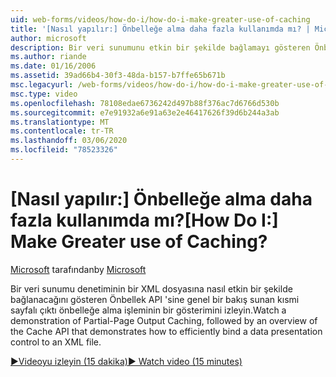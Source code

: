 ```yaml
---
uid: web-forms/videos/how-do-i/how-do-i-make-greater-use-of-caching
title: '[Nasıl yapılır:] Önbelleğe alma daha fazla kullanımda mı? | Microsoft Docs'
author: microsoft
description: Bir veri sunumunu etkin bir şekilde bağlamayı gösteren Önbellek API 'sine genel bir bakış sunan kısmi sayfalı çıktı önbelleğe alma işleminin bir gösterimini izleyin...
ms.author: riande
ms.date: 01/16/2006
ms.assetid: 39ad66b4-30f3-48da-b157-b7ffe65b671b
msc.legacyurl: /web-forms/videos/how-do-i/how-do-i-make-greater-use-of-caching
msc.type: video
ms.openlocfilehash: 78108edae6736242d497b88f376ac7d6766d530b
ms.sourcegitcommit: e7e91932a6e91a63e2e46417626f39d6b244a3ab
ms.translationtype: MT
ms.contentlocale: tr-TR
ms.lasthandoff: 03/06/2020
ms.locfileid: "78523326"
---
```

# <a name="how-do-i-make-greater-use-of-caching"></a><span data-ttu-id="f3498-104">[Nasıl yapılır:] Önbelleğe alma daha fazla kullanımda mı?</span><span class="sxs-lookup"><span data-stu-id="f3498-104">[How Do I:] Make Greater use of Caching?</span></span>

<span data-ttu-id="f3498-105">[Microsoft](https://github.com/microsoft) tarafından</span><span class="sxs-lookup"><span data-stu-id="f3498-105">by [Microsoft](https://github.com/microsoft)</span></span>

<span data-ttu-id="f3498-106">Bir veri sunumu denetiminin bir XML dosyasına nasıl etkin bir şekilde bağlanacağını gösteren Önbellek API 'sine genel bir bakış sunan kısmi sayfalı çıktı önbelleğe alma işleminin bir gösterimini izleyin.</span><span class="sxs-lookup"><span data-stu-id="f3498-106">Watch a demonstration of Partial-Page Output Caching, followed by an overview of the Cache API that demonstrates how to efficiently bind a data presentation control to an XML file.</span></span>

[<span data-ttu-id="f3498-107">&#9654;Videoyu izleyin (15 dakika)</span><span class="sxs-lookup"><span data-stu-id="f3498-107">&#9654; Watch video (15 minutes)</span></span>](https://channel9.msdn.com/Blogs/ASP-NET-Site-Videos/how-do-i-make-greater-use-of-caching)
